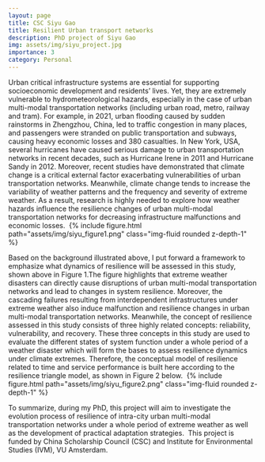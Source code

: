 ```yaml
---
layout: page
title: CSC Siyu Gao
title: Resilient Urban transport networks
description: PhD project of Siyu Gao
img: assets/img/siyu_project.jpg
importance: 3
category: Personal
---
```


Urban critical infrastructure systems are essential for supporting socioeconomic development and residents’ lives. Yet, they are extremely vulnerable to hydrometeorological hazards, especially in the case of urban multi-modal transportation networks (including urban road, metro, railway and tram). For example, in 2021, urban flooding caused by sudden rainstorms in Zhengzhou, China, led to traffic congestion in many places, and passengers were stranded on public transportation and subways, causing heavy economic losses and 380 casualties. In New York, USA, several hurricanes have caused serious damage to urban transportation networks in recent decades, such as Hurricane Irene in 2011 and Hurricane Sandy in 2012. Moreover, recent studies have demonstrated that climate change is a critical external factor exacerbating vulnerabilities of urban transportation networks. Meanwhile, climate change tends to increase the variability of weather patterns and the frequency and severity of extreme weather. As a result, research is highly needed to explore how weather hazards influence the resilience changes of urban multi-modal transportation networks for decreasing infrastructure malfunctions and economic losses.
​
{% include figure.html path="assets/img/siyu_figure1.png" class="img-fluid rounded z-depth-1" %}

Based on the background illustrated above, I put forward a framework to emphasize what dynamics of resilience will be assessed in this study, shown above in Figure 1.The figure highlights that extreme weather disasters can directly cause disruptions of urban multi-modal transportation networks and lead to changes in system resilience. Moreover, the cascading failures resulting from interdependent infrastructures under extreme weather also induce malfunction and resilience changes in urban multi-modal transportation networks. Meanwhile, the concept of resilience assessed in this study consists of three highly related concepts: reliability, vulnerability, and recovery. These three concepts in this study are used to evaluate the different states of system function under a whole period of a weather disaster which will form the bases to assess resilience dynamics under climate extremes. Therefore, the conceptual model of resilience related to time and service performance is built here according to the resilience triangle model, as shown in Figure 2 below.
​
{% include figure.html path="assets/img/siyu_figure2.png" class="img-fluid rounded z-depth-1" %}

To summarize, during my PhD, this project will aim to investigate the evolution process of resilience of intra-city urban multi-modal transportation networks under a whole period of extreme weather as well as the development of practical adaptation strategies. 
​
This project is funded by China Scholarship Council (CSC) and Institute for Environmental Studies (IVM), VU Amsterdam.